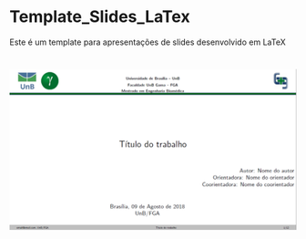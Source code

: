 # Template_Slides_LaTex
Este é um template para apresentações de slides desenvolvido em LaTeX
# ![logo](figuras/model.png)

